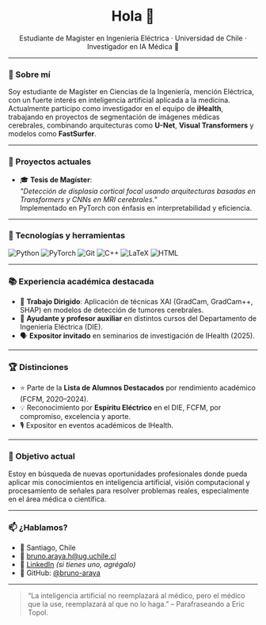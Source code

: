 <h1 align="center">Hola 👋</h1>
<p align="center">Estudiante de Magíster en Ingeniería Eléctrica · Universidad de Chile · Investigador en IA Médica 🧠</p>

---

### 🧠 Sobre mí

Soy estudiante de Magíster en Ciencias de la Ingeniería, mención Eléctrica, con un fuerte interés en inteligencia artificial aplicada a la medicina. Actualmente participo como investigador en el equipo de **iHealth**, trabajando en proyectos de segmentación de imágenes médicas cerebrales, combinando arquitecturas como **U-Net**, **Visual Transformers** y modelos como **FastSurfer**.

---

### 🧪 Proyectos actuales

- 🎓 **Tesis de Magíster**:  
  *"Detección de displasia cortical focal usando arquitecturas basadas en Transformers y CNNs en MRI cerebrales."*  
  Implementado en PyTorch con énfasis en interpretabilidad y eficiencia.

---

### 🔧 Tecnologías y herramientas

![Python](https://img.shields.io/badge/Python-3776AB?style=for-the-badge&logo=python&logoColor=white)
![PyTorch](https://img.shields.io/badge/PyTorch-EE4C2C?style=for-the-badge&logo=pytorch&logoColor=white)
![Git](https://img.shields.io/badge/Git-F05032?style=for-the-badge&logo=git&logoColor=white)
![C++](https://img.shields.io/badge/C++-00599C?style=for-the-badge&logo=c%2B%2B&logoColor=white)
![LaTeX](https://img.shields.io/badge/LaTeX-47A141?style=for-the-badge&logo=latex&logoColor=white)
![HTML](https://img.shields.io/badge/HTML-E34F26?style=for-the-badge&logo=html5&logoColor=white)

---

### 📚 Experiencia académica destacada

- 📍 **Trabajo Dirigido**: Aplicación de técnicas XAI (GradCam, GradCam++, SHAP) en modelos de detección de tumores cerebrales.
- 🧠 **Ayudante y profesor auxiliar** en distintos cursos del Departamento de Ingeniería Eléctrica (DIE).
- 🗣️ **Expositor invitado** en seminarios de investigación de IHealth (2025).

---

### 🏆 Distinciones

- ⭐ Parte de la **Lista de Alumnos Destacados** por rendimiento académico (FCFM, 2020–2024).
- 💡 Reconocimiento por **Espíritu Eléctrico** en el DIE, FCFM, por compromiso, excelencia y aporte.
- 🎙️ Expositor en eventos académicos de IHealth.

---

### 🎯 Objetivo actual

Estoy en búsqueda de nuevas oportunidades profesionales donde pueda aplicar mis conocimientos en inteligencia artificial, visión computacional y procesamiento de señales para resolver problemas reales, especialmente en el área médica o científica.

---

### 📫 ¿Hablamos?

- 📍 Santiago, Chile
- 📧 bruno.araya.h@ug.uchile.cl
- 💼 [LinkedIn](https://www.linkedin.com/in/bruno-araya/) *(si tienes uno, agrégalo)*
- 🐙 GitHub: [@bruno-araya](https://github.com/bruno-araya)

---

> “La inteligencia artificial no reemplazará al médico, pero el médico que la use, reemplazará al que no lo haga.” – Parafraseando a Eric Topol.
